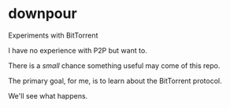 # downpour

Experiments with BitTorrent

I have no experience with P2P but want to.

There is a _small_ chance something useful may come of this repo.

The primary goal, for me, is to learn about the BitTorrent protocol.

We'll see what happens.

